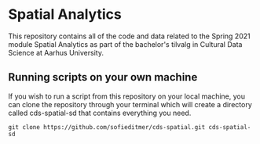 # Spatial Analytics

This repository contains all of the code and data related to the Spring 2021 module Spatial Analytics as part of the bachelor's tilvalg in Cultural Data Science at Aarhus University.

## Running scripts on your own machine
If you wish to run a script from this repository on your local machine, you can clone the repository through your terminal which will create a directory called cds-spatial-sd that contains everything you need.

```
git clone https://github.com/sofieditmer/cds-spatial.git cds-spatial-sd
```
